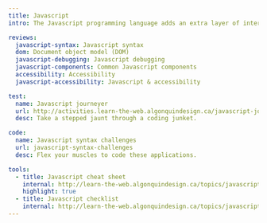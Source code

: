 ```yaml
---
title: Javascript
intro: The Javascript programming language adds an extra layer of interactivity to any website but needs to be used carefully with accessibility and backwards compatibility in mind.

reviews:
  javascript-syntax: Javascript syntax
  dom: Document object model (DOM)
  javascript-debugging: Javascript debugging
  javascript-components: Common Javascript components
  accessibility: Accessibility
  javascript-accessibility: Javascript & accessibility

test:
  name: Javascript journeyer
  url: http://activities.learn-the-web.algonquindesign.ca/javascript-journeyer/
  desc: Take a stepped jaunt through a coding junket.

code:
  name: Javascript syntax challenges
  url: javascript-syntax-challenges
  desc: Flex your muscles to code these applications.

tools:
  - title: Javascript cheat sheet
    internal: http://learn-the-web.algonquindesign.ca/topics/javascript-cheat-sheet/
    highlight: true
  - title: Javascript checklist
    internal: http://learn-the-web.algonquindesign.ca/topics/javascript-checklist/
---
```

